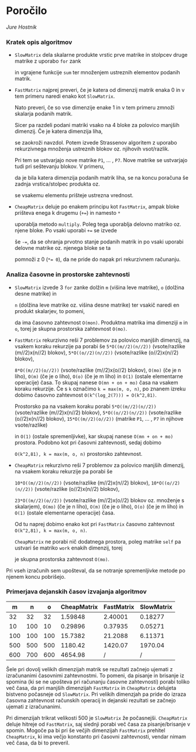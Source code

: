 ﻿# Poročilo



*Jure Hostnik*



### Kratek opis algoritmov

* `SlowMatrix` dela skalarne produkte vrstic prve matrike in stolpcev druge matrike z uporabo `for` zank

	in vgrajene funkcije `sum` ter množenjem ustreznih elementov podanih matrik.

* `FastMatrix` najprej preveri, če je katera od dimenzij matrik enaka 0 in v tem primeru naredi enako kot `SlowMatrix`.

	Nato preveri, če so vse dimenzije enake 1 in v tem primeru zmnoži skalarja podanih matrik.

	Sicer pa razdeli podani matriki vsako na 4 bloke za polovico manjših dimenzij. Če je katera dimenzija liha,

	se zaokroži navzdol. Potem izvede Strassenov algoritem z uporabo rekurzivnega množenja ustreznih blokov oz. njihovih vsot/razlik.

	Pri tem se ustvarjajo nove matrike `P1`, ... , `P7`. Nove matrike se ustvarjajo tudi pri seštevanju blokov. V primeru,

	da je bila katera dimenzija podanih matrik liha, se na koncu poračuna še zadnja vrstica/stolpec produkta oz.

	se vsakemu elementu prišteje ustrezna vrednost.

* `CheapMatrix` deluje po enakem principu kot `FastMatrix`, ampak bloke prišteva enega k drugemu (`+=`) in namesto `*`

	uporablja metodo `multiply`. Poleg tega uporablja delovno matriko oz. njene bloke. Po vsaki uporabi `+=` se izvede

	še `-=`, da se ohranja prvotno stanje podanih matrik in po vsaki uporabi delovne matrike oz. njenega bloke se ta

	pomnoži z 0 (`*= 0`), da ne pride do napak pri rekurzivnem računanju.



### Analiza časovne in prostorske zahtevnosti

* `SlowMatrix` izvede 3 `for` zanke dolžin `m` (višina leve matrike), `o` (dolžina desne matrike) in

	`n` (dolžina leve matrike oz. višina desne matrike) ter vsakič naredi en produkt skalarjev, to pomeni,

	da ima časovno zahtevnost `O(mon)`. Produktna matrika ima dimenziji `m` in `o`, torej je skupna prostorska zahtevnost `O(mo)`.
 
* `FastMatrix` rekurzivno reši 7 problemov za polovico manjših dimenzij, na vsakem koraku rekurzije pa porabi še
	`5*O((m//2)(n//2))` (vsote/razlike (m//2)x(n//2) blokov), `5*O((o//2)(n//2))` (vsote/razlike (o//2)x(n//2) blokov),

	`8*O((m//2)(o//2))` (vsote/razlike (m//2)x(o//2) blokov), `O(mo)` (če je n liho), `O(m)` (če je o liho), `O(o)` (če je m liho)
	in `O(1)` (ostale elementarne operacije) časa. To skupaj nanese 
`O(mn + on + mo)` časa na vsakem koraku rekurzije. 
	Če s `k` označimo `k = max(m, o, n)`, po znanem izreku dobimo časovno zahtevnost 
`O(k^(log_2(7))) = O(k^2,81)`.

	Prostorsko pa na vsakem koraku porabi `5*O((m//2)(n//2))` (vsote/razlike (m//2)x(n//2) blokov), 
	`5*O((o//2)(n//2))` (vsote/razlike (o//2)x(n//2) blokov), `15*O((m//2)(o//2))` (matrike `P1`, ... , `P7` in njihove vsote/razlike)

	in `O(1)` (ostale spremenljivke), kar skupaj nanese `O(mn + on + mo)` prostora. Podobno kot pri časovni zahtevnosti, sedaj dobimo

	`O(k^2,81), k = max(m, o, n)` prostorsko zahtevnost.

* `CheapMatrix` rekurzivno reši 7 problemov za polovico manjših dimenzij, na vsakem koraku rekurzije pa porabi še

	`10*O((m//2)(n//2))` (vsote/razlike (m//2)x(n//2) blokov), `10*O((o//2)(n//2))` (vsote/razlike (o//2)x(n//2) blokov),

	`23*O((m//2)(o//2))` (vsote/razlike (m//2)x(o//2) blokov oz. množenje s skalarjem), `O(mo)` (če je n liho),
	`O(m)` (če je o liho), `O(o)` (če je m liho) in `O(1)` (ostale elementarne operacije) časa.

	Od tu naprej dobimo enako kot pri `FastMatrix` časovno zahtevnost `O(k^2,81), k = max(m, o, n)`.

	`CheapMatrix` ne porabi nič dodatnega prostora, poleg matrike `self` pa ustvari  še matriko `work` enakih dimenzij, torej

	je skupna prostorska zahtevnost `O(mo)`.



Pri vseh izračunih sem upošteval, da se notranje spremenljivke metode po njenem koncu pobrišejo.



### Primerjava dejanskih časov izvajanja algoritmov

| m   | n   | o   | CheapMatrix | FastMatrix | SlowMatrix |
| --- | --- | --- | ----------- | ---------- | ---------- |
| 32  | 32  | 32  | 1.59848     | 2.40001    | 0.18277    |
| 10  | 100 | 10  | 0.29896     | 0.37935    | 0.05271    |
| 100 | 100 | 100 | 15.7382     | 21.2088    | 6.11371    |
| 500 | 500 | 500 | 1180.42     | 1420.07    | 1970.04    |
| 600 | 700 | 600 | 4654.98 | / | /

Šele pri dovolj velikih dimenzijah matrik se rezultati začnejo ujemati z izračunanimi časovnimi zahtevnostmi.
To pomeni, da pisanje in brisanje iz spomina (ki se ne upošteva pri računanju časovne zahtevnosti) porabi toliko več časa,
da pri manjših dimenzijah `FastMatrix` in `CheapMatrix` delujeta bistveno počasneje od `SlowMatrix`. Pri velikih dimenzjah
pa pride do izraza časovna zahtevnost računskih operacij in dejanski rezultati se začnejo ujemati z izračunanimi.

Pri dimenzijah trikrat velikosti 500 je `SlowMatrix` že počasnejši. `CheapMatrix` deluje hitreje od `FastMatrix`, saj slednji 
porabi več časa za pisanje/brisanje v spomin. Mogoče pa bi pri še večjih dimenzijah `FastMatrix` prehitel `CheapMatrix`, ki ima večjo
konstanto pri časovni zahtevnosti, vendar nimam več časa, da bi to preveril.